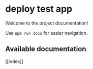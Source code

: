 # deploy test app

Welcome to the project documentation!

Use `npm run docs` for easier navigation.

## Available documentation

[[index]]
